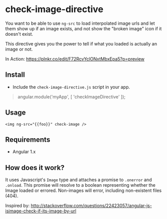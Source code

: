 # check-image-directive

You want to be able to use `ng-src` to load interpolated image urls and let them show up if an image exists, and not show the "broken image" icon if it doesn't exist.

This directive gives you the power to tell if what you loaded is actually an image or not.  

In Action: https://plnkr.co/edit/F72RcvYclONxtMbxEpa5?p=preview

## Install
* Include the `check-image-directive.js` script in your app.

> angular.module('myApp', [
'checkImageDirective'
]);

## Usage
`<img ng-src="{{foo}}" check-image />`

## Requirements
* Angular 1.x

## How does it work?
It uses Javascript's `Image` type and attaches a promise to `.onerror` and `.onload`.  This promise will resolve to a boolean representing whether the Image loaded or errored.  Non-images will error, including non-existent files (404).


Inspired by: http://stackoverflow.com/questions/22423057/angular-js-isimage-check-if-its-image-by-url
